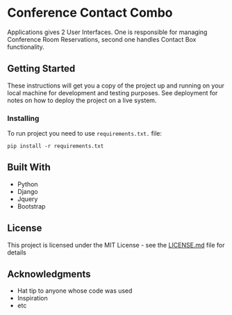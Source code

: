 # Conference Contact Combo

Applications gives 2 User Interfaces. One is responsible for managing Conference Room Reservations, second one handles Contact Box functionality.

## Getting Started

These instructions will get you a copy of the project up and running on your local machine for development and testing purposes. See deployment for notes on how to deploy the project on a live system.

### Installing

To run project you need to use ```requirements.txt.``` file:

```
pip install -r requirements.txt
```

## Built With

* Python
* Django
* Jquery
* Bootstrap

## License

This project is licensed under the MIT License - see the [LICENSE.md](LICENSE.md) file for details

## Acknowledgments

* Hat tip to anyone whose code was used
* Inspiration
* etc
